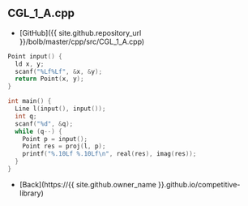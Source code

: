 ## CGL_1_A.cpp

- [GitHub]({{ site.github.repository_url }}/bolb/master/cpp/src/CGL_1_A.cpp)

```cpp
Point input() {
  ld x, y;
  scanf("%Lf%Lf", &x, &y);
  return Point(x, y);
}

int main() {
  Line l(input(), input());
  int q;
  scanf("%d", &q);
  while (q--) {
    Point p = input();
    Point res = proj(l, p);
    printf("%.10Lf %.10Lf\n", real(res), imag(res));
  }
}
```

- [Back](https://{{ site.github.owner_name }}.github.io/competitive-library)
